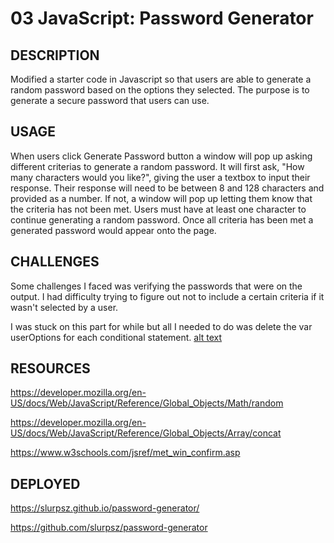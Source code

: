 # 03 JavaScript: Password Generator

## DESCRIPTION

Modified a starter code in Javascript so that users are able to generate a random password based on the options they selected. The purpose is to generate a secure password that users can use. 

## USAGE

When users click Generate Password button a window will pop up asking different criterias to generate a random password. It will first ask, "How many characters would you like?", giving the user a textbox to input their response. Their response will need to be between 8 and 128 characters and provided as a number. If not, a window will pop up letting them know that the criteria has not been met. Users must have at least one character to continue generating a random password. Once all criteria has been met a generated password would appear onto the page.

## CHALLENGES

Some challenges I faced was verifying the passwords that were on the output. I had difficulty trying to figure out not to include a certain criteria if it wasn't selected by a user.
 
I was stuck on this part for while but all I needed to do was delete the var userOptions for each conditional statement.
[alt text](assets/images/Screenshot%202023-02-24%20004931.png)

## RESOURCES

https://developer.mozilla.org/en-US/docs/Web/JavaScript/Reference/Global_Objects/Math/random

https://developer.mozilla.org/en-US/docs/Web/JavaScript/Reference/Global_Objects/Array/concat

https://www.w3schools.com/jsref/met_win_confirm.asp

## DEPLOYED


https://slurpsz.github.io/password-generator/


https://github.com/slurpsz/password-generator

